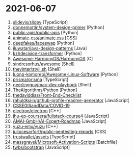 # 2021-06-07

1. [slidevjs/slidev](https://github.com/slidevjs/slidev "Presentation Slides for Developers (Beta)") [TypeScript]
2. [donnemartin/system-design-primer](https://github.com/donnemartin/system-design-primer "Learn how to design large-scale systems. Prep for the system design interview. Includes Anki flashcards.") [Python]
3. [public-apis/public-apis](https://github.com/public-apis/public-apis "A collective list of free APIs") [Python]
4. [animate-css/animate.css](https://github.com/animate-css/animate.css "🍿 A cross-browser library of CSS animations. As easy to use as an easy thing.") [CSS]
5. [deepfakes/faceswap](https://github.com/deepfakes/faceswap "Deepfakes Software For All") [Python]
6. [iluwatar/java-design-patterns](https://github.com/iluwatar/java-design-patterns "Design patterns implemented in Java") [Java]
7. [kzl/decision-transformer](https://github.com/kzl/decision-transformer "Official codebase for Decision Transformer: Reinforcement Learning via Sequence Modeling.") [Python]
8. [Awesome-HarmonyOS/HarmonyOS](https://github.com/Awesome-HarmonyOS/HarmonyOS "A curated list of awesome things related to HarmonyOS. 华为鸿蒙操作系统。") [C]
9. [sindresorhus/awesome](https://github.com/sindresorhus/awesome "😎 Awesome lists about all kinds of interesting topics") [Shell]
10. [thevinter/styli.sh](https://github.com/thevinter/styli.sh "A CLI tool for easy wallpaper management and image fetching") [Shell]
11. [luong-komorebi/Awesome-Linux-Software](https://github.com/luong-komorebi/Awesome-Linux-Software "A list of awesome applications, software, tools and other materials for Linux distros.") [Python]
12. [prisma/prisma](https://github.com/prisma/prisma "Next-generation ORM for Node.js & TypeScript | PostgreSQL, MySQL, MariaDB, SQL Server & SQLite") [TypeScript]
13. [geerlingguy/mac-dev-playbook](https://github.com/geerlingguy/mac-dev-playbook "Mac setup and configuration via Ansible.") [Shell]
14. [TheAlgorithms/Python](https://github.com/TheAlgorithms/Python "All Algorithms implemented in Python") [Python]
15. [thedaviddias/Front-End-Checklist](https://github.com/thedaviddias/Front-End-Checklist "🗂 The perfect Front-End Checklist for modern websites and meticulous developers") 
16. [rahuldkjain/github-profile-readme-generator](https://github.com/rahuldkjain/github-profile-readme-generator "🚀 Generate GitHub profile README easily with the latest add-ons like visitors count, GitHub stats, etc using minimal UI.") [JavaScript]
17. [CSSEGISandData/COVID-19](https://github.com/CSSEGISandData/COVID-19 "Novel Coronavirus (COVID-19) Cases, provided by JHU CSSE") 
18. [electron/electron](https://github.com/electron/electron "Build cross-platform desktop apps with JavaScript, HTML, and CSS") [C++]
19. [jhu-ep-coursera/fullstack-course4](https://github.com/jhu-ep-coursera/fullstack-course4 "Example code for HTML, CSS, and Javascript for Web Developers Coursera Course") [JavaScript]
20. [AMAI-GmbH/AI-Expert-Roadmap](https://github.com/AMAI-GmbH/AI-Expert-Roadmap "Roadmap to becoming an Artificial Intelligence Expert in 2021") [JavaScript]
21. [yuzu-emu/yuzu](https://github.com/yuzu-emu/yuzu "Nintendo Switch Emulator") [C++]
22. [juliocesarfort/public-pentesting-reports](https://github.com/juliocesarfort/public-pentesting-reports "Curated list of public penetration test reports released by several consulting firms and academic security groups") [CSS]
23. [trustwallet/assets](https://github.com/trustwallet/assets "A comprehensive, up-to-date collection of information about several thousands (!) of crypto tokens.") [TypeScript]
24. [massgravel/Microsoft-Activation-Scripts](https://github.com/massgravel/Microsoft-Activation-Scripts "A collection of scripts for activating Microsoft products using HWID / KMS38 / Online KMS activation methods with a focus on open-source code, less antivirus detection and user-friendliness.") [Batchfile]
25. [twbs/bootstrap](https://github.com/twbs/bootstrap "The most popular HTML, CSS, and JavaScript framework for developing responsive, mobile first projects on the web.") [JavaScript]
